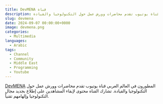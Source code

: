 ```yaml
---
title: DevMENA قناة
description: قناة يوتيوب تقدم محاضرات وورش عمل حول التكنولوجيا والقيادة
slug: devmena
date: 2024-09-07 00:00:00+0000
image: devmena.png
categories:
  - Multimedia
languages:
  - Arabic
tags: 
  - Channel
  - Community
  - Middle East
  - Programming
  - Youtube
---
```


[DevMENA](https://www.youtube.com/@DevMENA) المطورون في العالم العربي قناة يوتيوب تقدم محاضرات وورش عمل حول التكنولوجيا والقيادة. تشارك القناة محتوى لإبقاء المشاهدين على إطلاع بجديد مجال التكنولوجيا وإلهامهم تقنياً.
